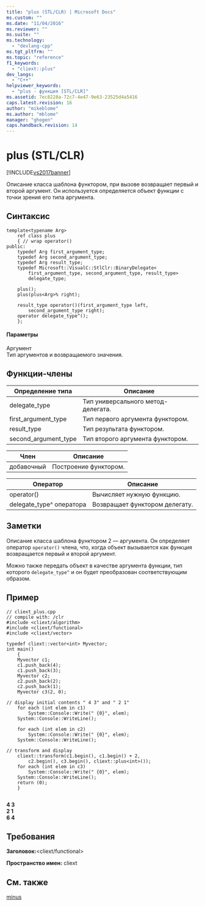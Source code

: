 ```yaml
---
title: "plus (STL/CLR) | Microsoft Docs"
ms.custom: ""
ms.date: "11/04/2016"
ms.reviewer: ""
ms.suite: ""
ms.technology: 
  - "devlang-cpp"
ms.tgt_pltfrm: ""
ms.topic: "reference"
f1_keywords: 
  - "cliext::plus"
dev_langs: 
  - "C++"
helpviewer_keywords: 
  - "plus - функция [STL/CLR]"
ms.assetid: 7ec8228a-72c7-4e47-9e63-23525d4a5416
caps.latest.revision: 16
author: "mikeblome"
ms.author: "mblome"
manager: "ghogen"
caps.handback.revision: 14
---
```

# plus (STL/CLR)
[!INCLUDE[vs2017banner](../assembler/inline/includes/vs2017banner.md)]

Описание класса шаблона функтором, при вызове возвращает первый и второй аргумент.  Он используется определяется объект функции с точки зрения его типа аргумента.  
  
## Синтаксис  
  
```  
template<typename Arg>  
    ref class plus  
    { // wrap operator()  
public:  
    typedef Arg first_argument_type;  
    typedef Arg second_argument_type;  
    typedef Arg result_type;  
    typedef Microsoft::VisualC::StlClr::BinaryDelegate<  
        first_argument_type, second_argument_type, result_type>  
        delegate_type;  
  
    plus();  
    plus(plus<Arg>% right);  
  
    result_type operator()(first_argument_type left,  
        second_argument_type right);  
    operator delegate_type^();  
    };  
```  
  
#### Параметры  
 Аргумент  
 Тип аргументов и возвращаемого значения.  
  
## Функции\-члены  
  
|Определение типа|Описание|  
|----------------------|--------------|  
|delegate\_type|Тип универсального метод\-делегата.|  
|first\_argument\_type|Тип первого аргумента функтором.|  
|result\_type|Тип результата функтором.|  
|second\_argument\_type|Тип второго аргумента функтором.|  
  
|Член|Описание|  
|----------|--------------|  
|добавочный|Построение функтором.|  
  
|Оператор|Описание|  
|--------------|--------------|  
|operator\(\)|Вычисляет нужную функцию.|  
|delegate\_type^ оператора|Возвращает функтором делегату.|  
  
## Заметки  
 Описание класса шаблона функтором 2 — аргумента.  Он определяет оператор `operator()` члена, что, когда объект вызывается как функция возвращается первый и второй аргумент.  
  
 Можно также передать объект в качестве аргумента функции, тип которого `delegate_type^` и он будет преобразован соответствующим образом.  
  
## Пример  
  
```  
// cliext_plus.cpp   
// compile with: /clr   
#include <cliext/algorithm>   
#include <cliext/functional>   
#include <cliext/vector>   
  
typedef cliext::vector<int> Myvector;   
int main()   
    {   
    Myvector c1;   
    c1.push_back(4);   
    c1.push_back(3);   
    Myvector c2;   
    c2.push_back(2);   
    c2.push_back(1);   
    Myvector c3(2, 0);   
  
// display initial contents " 4 3" and " 2 1"   
    for each (int elem in c1)   
        System::Console::Write(" {0}", elem);   
    System::Console::WriteLine();   
  
    for each (int elem in c2)   
        System::Console::Write(" {0}", elem);   
    System::Console::WriteLine();   
  
// transform and display   
    cliext::transform(c1.begin(), c1.begin() + 2,   
        c2.begin(), c3.begin(), cliext::plus<int>());   
    for each (int elem in c3)   
        System::Console::Write(" {0}", elem);   
    System::Console::WriteLine();   
    return (0);   
    }  
  
```  
  
  **4 3**  
 **2 1**  
 **6 4**   
## Требования  
 **Заголовок:**\<cliext\/functional\>  
  
 **Пространство имен:** cliext  
  
## См. также  
 [minus](../dotnet/minus-stl-clr.md)